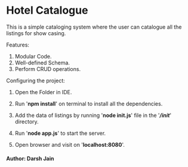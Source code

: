 # Hotel Catalogue

This is a simple cataloging system where the user can catalogue all the listings for show casing.

Features:
1. Modular Code.
2. Well-defined Schema.
3. Perform CRUD operations.

Configuring the project:
1. Open the Folder in IDE.

2. Run '__npm install__' on terminal to install all the dependencies.

3. Add the data of listings by running '__node init.js__' file in the '*__/init__*' directory.

4. Run '__node app.js__' to start the server.

5. Open browser and visit on '__localhost:8080__'.

#### Author: Darsh Jain